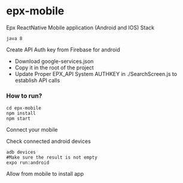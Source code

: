 # epx-mobile
Epx ReactNative Mobile application (Android and IOS)
Stack
```
java 8
```
Create API Auth key from Firebase for android
- Download google-services.json 
- Copy it in the root of the project
- Update Proper EPX_API System AUTHKEY in ./SearchScreen.js to establish API calls
### How to run?
```
cd epx-mobile
npm install
npm start
```
Connect your mobile

Check connected android devices
```
adb devices
#Make sure the result is not empty
expo run:android
```
Allow from mobile to install app


